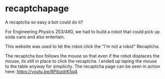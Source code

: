 # recaptchapage
A recaptcha so easy a bot could do it?

For Engineering Physics 253/480, we had to build a robot that could pick up soda cans and also entertain.

This website was used to let the robot click the "I'm not a robot" Recaptcha.

The recaptcha box follows the mouse so that even if the robot displaces the mouse, its still in place to click the recaptcha.
I ended up taping the mouse to the table anyway for simplicity. 
The recaptcha page can be seen in action here: https://youtu.be/8PibzdrK5q4
